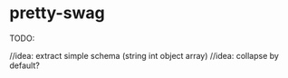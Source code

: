 ﻿# pretty-swag


TODO:

//idea: extract simple schema (string int object array)
//idea: collapse by default?

